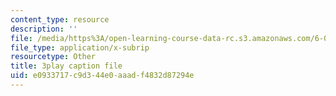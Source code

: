 ```yaml
---
content_type: resource
description: ''
file: /media/https%3A/open-learning-course-data-rc.s3.amazonaws.com/6-01sc-introduction-to-electrical-engineering-and-computer-science-i-spring-2011/e0933717c9d344e0aaadf4832d87294e_J09o6QRVsfw.srt
file_type: application/x-subrip
resourcetype: Other
title: 3play caption file
uid: e0933717-c9d3-44e0-aaad-f4832d87294e
---
```

